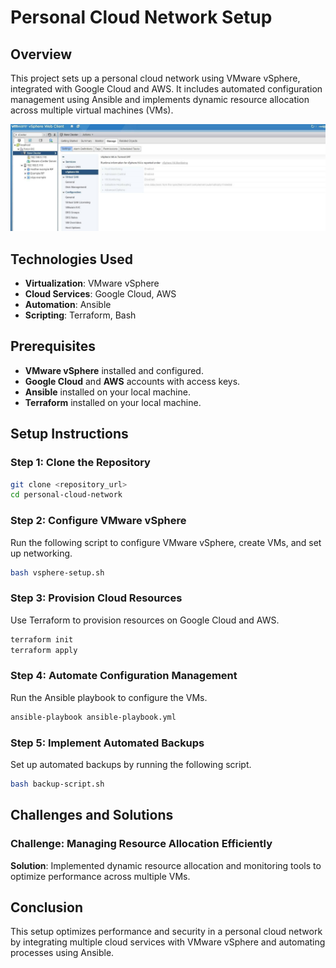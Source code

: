 
# Personal Cloud Network Setup

## Overview
This project sets up a personal cloud network using VMware vSphere, integrated with Google Cloud and AWS. It includes automated configuration management using Ansible and implements dynamic resource allocation across multiple virtual machines (VMs).

![screenshot](/screenshot.png)

## Technologies Used
- **Virtualization**: VMware vSphere
- **Cloud Services**: Google Cloud, AWS
- **Automation**: Ansible
- **Scripting**: Terraform, Bash

## Prerequisites
- **VMware vSphere** installed and configured.
- **Google Cloud** and **AWS** accounts with access keys.
- **Ansible** installed on your local machine.
- **Terraform** installed on your local machine.

## Setup Instructions

### Step 1: Clone the Repository
```bash
git clone <repository_url>
cd personal-cloud-network
```

### Step 2: Configure VMware vSphere
Run the following script to configure VMware vSphere, create VMs, and set up networking.

```bash
bash vsphere-setup.sh
```

### Step 3: Provision Cloud Resources
Use Terraform to provision resources on Google Cloud and AWS.

```bash
terraform init
terraform apply
```

### Step 4: Automate Configuration Management
Run the Ansible playbook to configure the VMs.

```bash
ansible-playbook ansible-playbook.yml
```

### Step 5: Implement Automated Backups
Set up automated backups by running the following script.

```bash
bash backup-script.sh
```

## Challenges and Solutions
### Challenge: Managing Resource Allocation Efficiently
**Solution**: Implemented dynamic resource allocation and monitoring tools to optimize performance across multiple VMs.

## Conclusion
This setup optimizes performance and security in a personal cloud network by integrating multiple cloud services with VMware vSphere and automating processes using Ansible.
